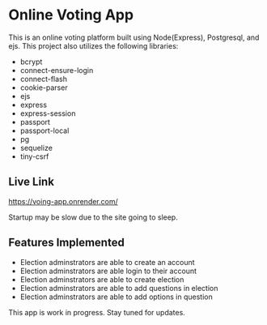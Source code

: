 # Online Voting App

This is an online voting platform built using Node(Express), Postgresql, and ejs.
This project also utilizes the following libraries:

- bcrypt
- connect-ensure-login
- connect-flash
- cookie-parser
- ejs
- express
- express-session
- passport
- passport-local
- pg
- sequelize
- tiny-csrf

## Live Link

https://voing-app.onrender.com/

Startup may be slow due to the site going to sleep.

## Features Implemented

- Election adminstrators are able to create an account
- Election adminstrators are able login to their account
- Election adminstrators are able to create election
- Election adminstrators are able to add questions in election
- Election adminstrators are able to add options in question

This app is work in progress. Stay tuned for updates.
